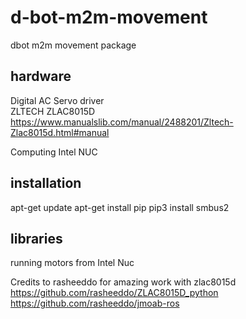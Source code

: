 # d-bot-m2m-movement
dbot m2m movement package

## hardware  

Digital AC Servo driver\
ZLTECH ZLAC8015D  
<https://www.manualslib.com/manual/2488201/Zltech-Zlac8015d.html#manual>


Computing
Intel NUC

## installation

apt-get update
apt-get install pip
pip3 install smbus2

## libraries

running motors from Intel Nuc


Credits to rasheeddo for amazing work with zlac8015d
<https://github.com/rasheeddo/ZLAC8015D_python>
<https://github.com/rasheeddo/jmoab-ros>
